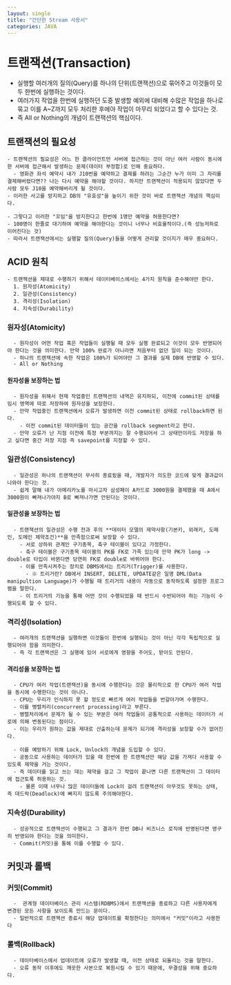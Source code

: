 ```yaml
---
layout: single
title: "간단한 Stream 사용서"
categories: JAVA
---
```


# 트랜잭션(Transaction)
  - 실행할 여러개의 질의(Query)를 하나의 단위(트랜잭션)으로 묶어주고 이것들이 모두 한번에 실행하는 것이다.
  - 여러가지 작업을 한번에 실행하던 도중 발생할 예외에 대비해 수많은 작업을 하나로 묶고 이를 A~Z까지 모두 처리한 후에야 작업이 마무리 되었다고 할 수 있다는 것.
  - 즉 All or Nothing의 개념이 트랜잭션의 핵심이다.

## 트랜잭션의 필요성
    - 트랜잭션의 필요성은 어느 한 클라이언트만 서버에 접근하는 것이 아닌 여러 사람이 동시에 한 서버에 접근해서 발생하는 문제(데이터 부정합)로 인해 중요하다.
      - 영화관 좌석 예약시 내가 J10번을 예약하고 결제를 하려는 그순간 누가 이미 그 자리를 결제해버렸다면?? 나는 다시 예약을 해야할 것이다. 하지만 트랜잭션이 적용되지 않았다면 두 사람 모두 J10을 예약해버리게 될 것이다.
    - 이러한 사고를 방지하고 DB의 "유효성"을 높이기 위한 것이 바로 트랜잭션 개념의 핵심이다.

    - 그렇다고 이러한 "꼬임"을 방지한다고 한번에 1명만 예약을 허용한다면?
    - 100명이 한줄로 대기하여 예약을 해야한다는 것이니 너무나 비효율적이다.(즉 성능저하로 이어진다는 것)
    - 따라서 트랜잭션에서는 실행할 질의(Query)들을 어떻게 관리할 것이지가 매우 중요하다.

## ACID 원칙
    - 트랜잭션을 제대로 수행하기 위해서 데이터베이스에서는 4가지 원칙을 준수해야만 한다.
      1. 원자성(Atomicity)
      2. 일관성(Consistency)
      3. 격리성(Isolation)
      4. 지속성(Durability)

### 원자성(Atomicity)
      - 원자성이 어떤 작업 혹은 작업들이 실행될 때 모두 실행 완료되고 이것이 모두 반영되어야 한다는 것을 의미한다. 만약 100% 완료가 아니라면 처음부터 없던 일이 되는 것이다.
      - 하나의 트랜잭션에 속한 작업은 100%가 되어야만 그 결과를 실제 DB에 반영할 수 있다.
      - All or Nothing

#### 원자성을 보장하는 법
      - 원자성을 위해서 현재 작업중인 트랜잭션의 내역은 유지하되, 이전에 commit된 상태를 임시 영역에 따로 저장하여 원자성을 보장한다.
      - 만약 작업중인 트랜잭션에서 오류가 발생하면 이전 commit된 상태로 rollback하면 된다.
        - 이전 commit된 데이터들이 있는 공간을 rollback segment라고 한다.
      - 만약 오류가 난 지점 이전에 특정 부분까지는 잘 수행되어서 그 상태만이라도 저장을 하고 싶다면 중간 저장 지점 즉 savepoint를 지정할 수 있다.

### 일관성(Consistency)
      - 일관성은 하나의 트랜잭션이 무사히 종료됬을 때, 개발자가 의도한 코드에 맞게 결과값이 나와야 한다는 것.
      - 쉽게 말해 내가 아메리카노를 마시고자 삼성페이 A카드로 3000원을 결제했을 때 A에서 3000원이 빠져나가야지 B로 빠져나가면 안된다는 것이다.

#### 일관성을 보장하는 법
      - 트랜잭션의 일관성은 수행 전과 후의 **데이터 모델의 제약사항(기본키, 외래키, 도메인, 도메인 제약조건)**을 만족함으로써 보장할 수 있다.
        - 서로 상하위 관계인 구기종목, 축구 테이블이 있다고 가정한다.
        - 축구 테이블은 구기종목 테이블의 PK를 FK로 가족 있는데 만약 PK가 long -> double로 타입이 바뀐다면 당연히 FK로 double로 바뀌어야 한다.
        - 이를 만족시켜주는 장치로 DBMS에서는 트리거(Trigger)를 사용한다.
          - ※ 트리거란? DB에서 INSERT, DELETE, UPDATE같은 일명 DML(Data manipultion Language)가 수행될 때 트리거의 내용이 자동으로 동작하도록 설정한 프로그램을 말한다.
        - 이 트리거의 기능을 통해 어떤 것이 수행되었을 때 반드시 수반되어야 하는 기능이 수행되도록 할 수 있다.

### 격리성(Isolation)
      - 여러개의 트랜잭션을 실행하면 이것들이 한번에 실행되는 것이 아닌 각각 독립적으로 실행되어야 함을 의미한다.
      - 즉 각 트랜잭션은 그 실행에 있어 서로에게 영향을 주어도, 받아도 안된다.

#### 격리성을 보장하는 법
      - CPU가 여러 작업(트랜잭션)을 동시에 수행한다는 것은 물리적으로 한 CPU가 여러 작업을 동시에 수행한다는 것이 아니다.
      - CPU는 우리가 인식하지 못 할 정도로 빠르게 여러 작업들을 번갈아가며 수행한다.
      - 이를 병렬처리(concurrent processing)라고 부른다.
      - 병렬처리에서 문제가 될 수 있는 부분은 여러 작업들이 공통적으로 사용하는 데이터가 서로에 의해 변동된다는 점이다.
      - 이는 우리가 원하는 값을 제대로 산출하는데 문제가 되기에 격리성을 보장할 수가 없어진다.

      - 이를 예방하기 위해 Lock, Unlock의 개념을 도입할 수 있다.
      - 공동으로 사용하는 데이터가 있을 때 한번에 한 트랜잭션만 해당 값을 가져다 사용할 수 있도록 제약을 거는 것이다.
      - 즉 데이터를 읽고 쓰는 데는 제약을 걸고 그 작업이 끝나면 다른 트랜잭션이 그 데이터에 접근토록 허용하는 것.
        - 물론 이때 너무나 많은 데이터들에 Lock이 걸려 트랜잭션이 아무것도 못하는 상태, 즉 데드락(Deadlock)에 빠지지 않도록 주의해야한다.


### 지속성(Durability)
      - 성공적으로 트랜잭션이 수행되고 그 결과가 한번 DB나 비즈니스 로직에 반영된다면 영구히 반영되야 한다는 것을 의미한다.
      - Commit(커밋)을 통해 이를 수행할 수 있다.


## 커밋과 롤백

### 커밋(Commit)
      -  관계형 데이터베이스 관리 시스템(RDBMS)에서 트랜잭션을 종료하고 다른 사용자에게 변경된 모든 사항을 보이도록 만드는 문이다.
      - 일반적으로 트랜잭션 종료시 해당 업데이트를 확정한다는 의미에서 "커밋"이라고 사용한다

### 롤백(Rollback)
      - 데이터베이스에서 업데이트에 오류가 발생할 때, 이전 상태로 되돌리는 것을 말한다.
      - 오류 동작 이후에도 깨끗한 사본으로 복원시킬 수 있기 때문에, 무결성을 위해 중요하다.
